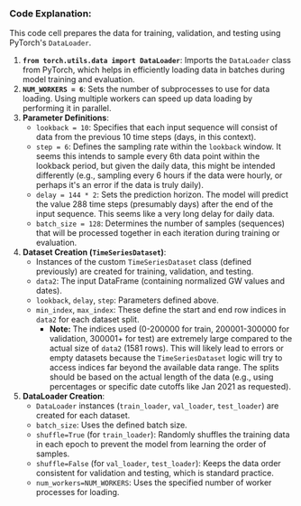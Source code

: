 


### Code Explanation:

This code cell prepares the data for training, validation, and testing using PyTorch's `DataLoader`.

1.  **`from torch.utils.data import DataLoader`**: Imports the `DataLoader` class from PyTorch, which helps in efficiently loading data in batches during model training and evaluation.
2.  **`NUM_WORKERS = 6`**: Sets the number of subprocesses to use for data loading. Using multiple workers can speed up data loading by performing it in parallel.
3.  **Parameter Definitions**:
    *   `lookback = 10`: Specifies that each input sequence will consist of data from the previous 10 time steps (days, in this context).
    *   `step = 6`: Defines the sampling rate within the `lookback` window. It seems this intends to sample every 6th data point within the lookback period, but given the daily data, this might be intended differently (e.g., sampling every 6 hours if the data were hourly, or perhaps it's an error if the data is truly daily).
    *   `delay = 144 * 2`: Sets the prediction horizon. The model will predict the value 288 time steps (presumably days) after the end of the input sequence. This seems like a very long delay for daily data.
    *   `batch_size = 128`: Determines the number of samples (sequences) that will be processed together in each iteration during training or evaluation.
4.  **Dataset Creation (`TimeSeriesDataset`)**:
    *   Instances of the custom `TimeSeriesDataset` class (defined previously) are created for training, validation, and testing.
    *   `data2`: The input DataFrame (containing normalized GW values and dates).
    *   `lookback`, `delay`, `step`: Parameters defined above.
    *   `min_index`, `max_index`: These define the start and end row indices in `data2` for each dataset split. 
        *   **Note:** The indices used (0-200000 for train, 200001-300000 for validation, 300001+ for test) are extremely large compared to the actual size of `data2` (1581 rows). This will likely lead to errors or empty datasets because the `TimeSeriesDataset` logic will try to access indices far beyond the available data range. The splits should be based on the actual length of the data (e.g., using percentages or specific date cutoffs like Jan 2021 as requested).
5.  **DataLoader Creation**:
    *   `DataLoader` instances (`train_loader`, `val_loader`, `test_loader`) are created for each dataset.
    *   `batch_size`: Uses the defined batch size.
    *   `shuffle=True` (for `train_loader`): Randomly shuffles the training data in each epoch to prevent the model from learning the order of samples.
    *   `shuffle=False` (for `val_loader`, `test_loader`): Keeps the data order consistent for validation and testing, which is standard practice.
    *   `num_workers=NUM_WORKERS`: Uses the specified number of worker processes for loading.
  

